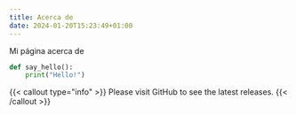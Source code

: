 ```yaml
---
title: Acerca de
date: 2024-01-20T15:23:49+01:00
---
```


Mi página acerca de

```python
def say_hello():
    print("Hello!")
```

{{< callout type="info" >}}
  Please visit GitHub to see the latest releases.
{{< /callout >}}